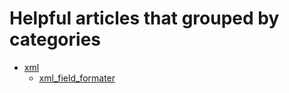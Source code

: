 # Helpful articles that grouped by categories

* [xml](https://github.com/sIvanovKonstantyn/articles/tree/master/xml "xml")
   - [xml_field_formater](https://github.com/sIvanovKonstantyn/articles/blob/master/xml/xml_field_formating.MD "xml field formating")
